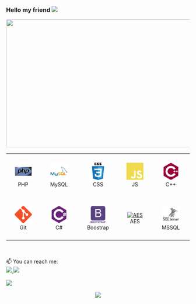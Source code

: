### Hello my friend <img src="https://github.githubassets.com/images/icons/emoji/unicode/1f47e.png" width="30px">

<img height="350px" width="1000px" src="https://acegif.com/wp-content/gif/outerspace-58.gif"/>

<table align= "center">
  <tr>
     <td align="center" width="140" height="112.43">
      <a href="#macropower-tech" >
        <img src="https://github.com/devicons/devicon/blob/master/icons/php/php-original.svg" width="48" height="48" alt="PHP" />
      </a>
      <br>PHP
    </td>
    <td align="center"  width="140" height="112.43">
      <a href="#macropower-tech" >
        <img src="https://github.com/devicons/devicon/blob/master/icons/mysql/mysql-original-wordmark.svg" width="48" height="48" alt="MySQL" />
      </a>
      <br>MySQL
    </td>
    <td align="center"  width="140" height="112.43">
      <a href="#macropower-tech">
        <img src="https://github.com/devicons/devicon/blob/master/icons/css3/css3-original-wordmark.svg" width="48" height="48" alt="CSS3" />
      </a>
      <br>CSS
    </td>
    <td align="center"  width="140" height="112.43">
      <a href="#macropower-tech">
        <img src="https://github.com/devicons/devicon/blob/master/icons/javascript/javascript-plain.svg" width="48" height="48" alt="JS" />
      </a>
      <br>JS
    </td>
    <td align="center"  width="140" height="112.43">
      <a href="#macropower-tech">
        <img src="https://github.com/devicons/devicon/blob/master/icons/cplusplus/cplusplus-plain.svg" width="48" height="48" alt="C++" />
      </a>
      <br>C++
    </td>
    <tr>
     <td align="center" width="140" height="112.43">
      <a href="#macropower-tech">
        <img src="https://github.com/devicons/devicon/blob/master/icons/git/git-original.svg" width="48" height="48" alt="Git" />
      </a>
      <br>Git
    </td>
    <td align="center"  width="140" height="112.43">
      <a href="#macropower-tech">
        <img src="https://github.com/devicons/devicon/blob/master/icons/csharp/csharp-plain.svg" width="48" height="48" alt="C#" />
      </a>
      <br>C#
    </td>
    </br>
    <td align="center"  width="140" height="112.43">
      <a href="#macropower-tech">
        <img src="https://github.com/devicons/devicon/blob/master/icons/bootstrap/bootstrap-plain-wordmark.svg" width="48" height="48" alt="Bootstrap" />
      </a>
      <br>Boostrap
    </td>

  <td align="center"  width="140" height="112.43">
  <a href="#macropower-tech">
       <img src="https://icons.iconarchive.com/icons/icons8/ios7/64/Network-Security-Aes-icon.png" width="48" height="48" alt="AES" />
  </a>
   <br>AES
  </td>
      <td align="center"  width="140" height="112.43">
      <a href="#macropower-tech">
        <img src="https://github.com/devicons/devicon/blob/master/icons/microsoftsqlserver/microsoftsqlserver-plain-wordmark.svg" width="48" height="48" alt="MSSQL" />
      </a>
      <br>MSSQL
    </td>
</table>
</br>
   </tr>
  </tr>

</br>
📫 You can reach me:
</br>
<a href="https://www.linkedin.com/in/aodr%C3%ABn-lacot-le-clanche-b042b2160/"><img src="https://cdn2.iconfinder.com/data/icons/social-media-2285/512/1_Linkedin_unofficial_colored_svg-128.png" width="80">
<a href="mailto:aolacot@gmail.com"><img src="https://image.flaticon.com/icons/svg/281/281769.svg" width="80"></a>
</br>
</br>

<img height="137px" src="https://github-readme-stats.vercel.app/api?username=thalesbmc&hide_border=true&hide_title=true&include_all_commits=true&count_private=true&show_icons=true&title_color=7A7ADB&icon_color=2234AE&text_color=D3D3D3&bg_color=0,000000,130F40"/>

<p align="center">
  <img src="https://i.giphy.com/media/IdyAQJVN2kVPNUrojM/200.webp" width="100">
</p>
